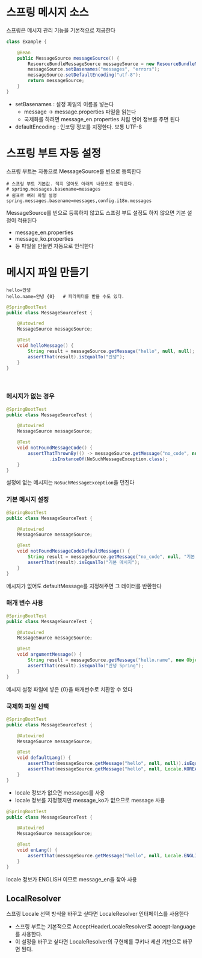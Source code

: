 # 스프링 메시지 소스

스프링은 메시지 관리 기능을 기본적으로 제공한다

```java
class Example {

    @Bean
    public MessageSource messageSource() {
        ResourceBundleMessageSource messageSource = new ResourceBundleMessageSource();
        messageSource.setBasenames("messages", "errors");
        messageSource.setDefaultEncoding("utf-8");
        return messageSource;
    }
}
```
* setBasenames : 설정 파일의 이름을 넣는다
  * message -> message.properties 파일을 읽는다
  * 국제화를 하려면 message_en.properties 처럼 언어 정보를 주면 된다
* defaultEncoding : 인코딩 정보를 지정한다. 보통 UTF-8

# 스프링 부트 자동 설정
스프링 부트는 자동으로 MessageSource를 빈으로 등록한다
```properties
# 스프링 부트 기본값. 적지 않아도 아래의 내용으로 동작한다.
# spring.messages.basename=messages
# 쉼표로 여러 파일 설정
spring.messages.basename=messages,config.i18n.messages
```
MessageSource를 빈으로 등록하지 않고도 스프링 부트 설정도 하지 않으면 기본 설정이 적용된다
* message_en.properties
* message_ko.properties
* 등 파일을 만들면 자동으로 인식한다

# 메시지 파일 만들기
```properties
hello=안녕
hello.name=안녕 {0}   # 파라미터를 받을 수도 있다.
```
```java
@SpringBootTest
public class MessageSourceTest {

    @Autowired
    MessageSource messageSource;

    @Test
    void helloMessage() {
        String result = messageSource.getMessage("hello", null, null);
        assertThat(result).isEqualTo("안녕");
    }
}
```

<br>

### 메시지가 없는 경우
```java
@SpringBootTest
public class MessageSourceTest {

    @Autowired
    MessageSource messageSource;

    @Test
    void notFoundMessageCode() {
        assertThatThrownBy(() -> messageSource.getMessage("no_code", null, null))
                .isInstanceOf(NoSuchMessageException.class);
    }
}
```
설정에 없는 메시지는 `NoSuchMessageException`을 던진다

### 기본 메시지 설정
```java
@SpringBootTest
public class MessageSourceTest {

    @Autowired
    MessageSource messageSource;

    @Test
    void notFoundMessageCodeDefaultMessage() {
        String result = messageSource.getMessage("no_code", null, "기본 메시지", null);
        assertThat(result).isEqualTo("기본 메시지");
    }
}
```
메시지가 없어도 defaultMessage를 지정해주면 그 데이터를 반환한다

### 매개 변수 사용
```java
@SpringBootTest
public class MessageSourceTest {

    @Autowired
    MessageSource messageSource;

    @Test
    void argumentMessage() {
        String result = messageSource.getMessage("hello.name", new Object[]{"Spring"}, null);
        assertThat(result).isEqualTo("안녕 Spring");
    }
}
```
메시지 설정 파일에 넣은 {0}을 매개변수로 치환할 수 있다

### 국제화 파일 선택
```java
@SpringBootTest
public class MessageSourceTest {

    @Autowired
    MessageSource messageSource;

    @Test
    void defaultLang() {
        assertThat(messageSource.getMessage("hello", null, null)).isEqualTo("안녕");
        assertThat(messageSource.getMessage("hello", null, Locale.KOREA)).isEqualTo("안녕");
    }
}
```
* locale 정보가 없으면 messages를 사용
* locale 정보를 지정했지만 message_ko가 없으므로 message 사용

```java
@SpringBootTest
public class MessageSourceTest {

    @Autowired
    MessageSource messageSource;

    @Test
    void enLang() {
        assertThat(messageSource.getMessage("hello", null, Locale.ENGLISH)).isEqualTo("hello");
    }
}
```
locale 정보가 ENGLISH 이므로 message_en을 찾아 사용

## LocalResolver
스프링 Locale 선택 방식을 바꾸고 싶다면 LocaleResolver 인터페이스를 사용한다
* 스프링 부트는 기본적으로 AcceptHeaderLocaleResolver로 accept-language를 사용한다.
* 이 설정을 바꾸고 싶다면 LocaleResolver의 구현체를 쿠키나 세션 기반으로 바꾸면 된다.